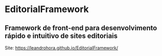 
# EditorialFramework
## Framework de front-end para desenvolvimento rápido e intuitivo de sites editoriais
Site:  https://leandrohora.github.io/EditorialFramework/
